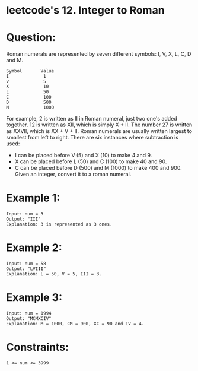 # leetcode's 12. Integer to Roman

# Question:
Roman numerals are represented by seven different symbols: I, V, X, L, C, D and M.
```
Symbol       Value
I             1
V             5
X             10
L             50
C             100
D             500
M             1000
```
For example, 2 is written as II in Roman numeral, just two one's added together. 12 is written as XII, which is simply X + II. The number 27 is written as XXVII, which is XX + V + II. Roman numerals are usually written largest to smallest from left to right.
There are six instances where subtraction is used:
- I can be placed before V (5) and X (10) to make 4 and 9. 
- X can be placed before L (50) and C (100) to make 40 and 90. 
- C can be placed before D (500) and M (1000) to make 400 and 900.
Given an integer, convert it to a roman numeral.

# Example 1:
```
Input: num = 3
Output: "III"
Explanation: 3 is represented as 3 ones.
```
# Example 2:
```
Input: num = 58
Output: "LVIII"
Explanation: L = 50, V = 5, III = 3.
```
# Example 3:
```
Input: num = 1994
Output: "MCMXCIV"
Explanation: M = 1000, CM = 900, XC = 90 and IV = 4.
```

# Constraints:
```
1 <= num <= 3999
```
